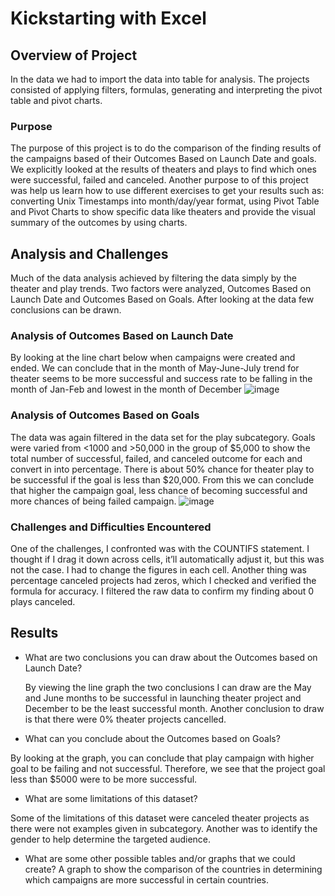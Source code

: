 # Kickstarting with Excel

## Overview of Project 
In the data we had to import the data into table for analysis. The projects consisted of applying filters, formulas, generating and interpreting the pivot table and pivot charts.

### Purpose
The purpose of this project is to do the comparison of the finding results of the campaigns based of their Outcomes Based on Launch Date and goals. We explicitly looked at the results of theaters and plays to find which ones were successful, failed and canceled.
Another purpose to of this project was help us learn how to use different exercises to get your results such as: converting Unix Timestamps into month/day/year format, using Pivot Table and Pivot Charts to show specific data like theaters and provide the visual summary of the outcomes by using charts.

## Analysis and Challenges
Much of the data analysis achieved by filtering the data simply by the theater and play trends. 
Two factors were analyzed, Outcomes Based on Launch Date and Outcomes Based on Goals.
After looking at the data few conclusions can be drawn.

### Analysis of Outcomes Based on Launch Date
By looking at the line chart below when campaigns were created and ended. We can conclude that in the month of May-June-July trend for theater seems to be more successful and success rate to be falling in the month of Jan-Feb and lowest in the month of December
![image](https://user-images.githubusercontent.com/120526544/209026287-25fb5b50-5bd1-46d8-af60-e523cf2670a2.png)

### Analysis of Outcomes Based on Goals
The data was again filtered in the data set for the play subcategory. Goals were varied from <1000 and >50,000 in the group of $5,000 to show the total number of successful, failed, and canceled outcome for each and convert in into percentage. There is about 50% chance for theater play to be successful if the goal is less than $20,000. From this we can conclude that higher the campaign goal, less chance of becoming successful and more chances of being failed campaign.
![image](https://user-images.githubusercontent.com/120526544/209026350-6d4846bf-ebda-4543-ab5a-d504086cefb8.png)

### Challenges and Difficulties Encountered
One of the challenges, I confronted was with the COUNTIFS statement. I thought if I drag it down across cells, it’ll automatically adjust it, but this was not the case. I had to change the figures in each cell. Another thing was percentage canceled projects had zeros, which I checked and verified the formula for accuracy. I filtered the raw data to confirm my finding about 0 plays canceled. 

## Results

- What are two conclusions you can draw about the Outcomes based on Launch Date?

  By viewing the line graph the two conclusions I can draw are the May and June months to be successful in launching theater project and December to be the least successful month. Another conclusion to draw is that there were 0% theater projects cancelled. 

- What can you conclude about the Outcomes based on Goals?

By looking at the graph, you can conclude that play campaign with higher goal to be failing and not successful. Therefore, we see that the project goal less than $5000 were to be more successful.

- What are some limitations of this dataset?

Some of the limitations of this dataset were canceled theater projects as there were not examples given in subcategory. Another was to identify the gender to help determine the targeted audience. 
- What are some other possible tables and/or graphs that we could create?
A graph to show the comparison of the countries in determining which campaigns are more successful in certain countries.

